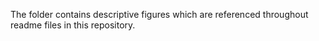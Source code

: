 
The folder contains descriptive figures which are referenced throughout readme files in this repository.
